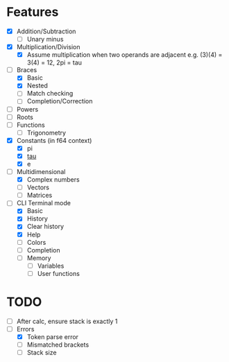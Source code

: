 
Features
===

- [x] Addition/Subtraction
  - [ ] Unary minus
- [x] Multiplication/Division
  - [x] Assume multiplication when two operands are adjacent e.g. (3)(4) = 3(4) = 12, 2pi = tau
- [ ] Braces
  - [x] Basic
  - [x] Nested
  - [ ] Match checking
  - [ ] Completion/Correction
- [ ] Powers
- [ ] Roots
- [ ] Functions
  - [ ] Trigonometry
- [x] Constants (in f64 context)
  - [x] pi
  - [x] [tau](https://tauday.com/)
  - [x] e
- [ ] Multidimensional
  - [x] Complex numbers
  - [ ] Vectors
  - [ ] Matrices

- [ ] CLI Terminal mode
  - [x] Basic
  - [x] History
  - [x] Clear history
  - [x] Help
  - [ ] Colors
  - [ ] Completion
  - [ ] Memory
    - [ ] Variables
    - [ ] User functions

TODO
==

 - [ ] After calc, ensure stack is exactly 1
 - [ ] Errors
   - [x] Token parse error
   - [ ] Mismatched brackets
   - [ ] Stack size

